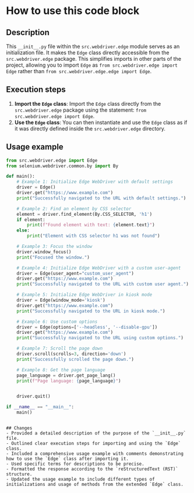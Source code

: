 How to use this code block
=========================================================================================

Description
-------------------------
This `__init__.py` file within the `src.webdriver.edge` module serves as an initialization file. It makes the `Edge` class directly accessible from the `src.webdriver.edge` package. This simplifies imports in other parts of the project, allowing you to import `Edge` as `from src.webdriver.edge import Edge` rather than `from src.webdriver.edge.edge import Edge`.

Execution steps
-------------------------
1.  **Import the `Edge` class**: Import the `Edge` class directly from the `src.webdriver.edge` package using the statement: `from src.webdriver.edge import Edge`.
2.  **Use the `Edge` class**: You can then instantiate and use the `Edge` class as if it was directly defined inside the `src.webdriver.edge` directory.

Usage example
-------------------------
```python
from src.webdriver.edge import Edge
from selenium.webdriver.common.by import By

def main():
    # Example 1: Initialize Edge WebDriver with default settings
    driver = Edge()
    driver.get("https://www.example.com")
    print("Successfully navigated to the URL with default settings.")

    # Example 2: Find an element by CSS selector
    element = driver.find_element(By.CSS_SELECTOR, 'h1')
    if element:
        print(f"Found element with text: {element.text}")
    else:
        print("Element with CSS selector h1 was not found")

    # Example 3: Focus the window
    driver.window_focus()
    print("Focused the window.")

    # Example 4: Initialize Edge WebDriver with a custom user-agent
    driver = Edge(user_agent="custom_user_agent")
    driver.get("https://www.example.com")
    print("Successfully navigated to the URL with custom user agent.")

    # Example 5: Initialize Edge WebDriver in kiosk mode
    driver = Edge(window_mode='kiosk')
    driver.get("https://www.example.com")
    print("Successfully navigated to the URL in kiosk mode.")

    # Example 6: Use custom options
    driver = Edge(options=['--headless', '--disable-gpu'])
    driver.get("https://www.example.com")
    print("Successfully navigated to the URL using custom options.")

    # Example 7: Scroll the page down
    driver.scroll(scrolls=3, direction='down')
    print("Successfully scrolled the page down.")

    # Example 8: Get the page language
    page_language = driver.get_page_lang()
    print(f"Page language: {page_language}")


    driver.quit()

if __name__ == "__main__":
    main()
```
```

## Changes
- Provided a detailed description of the purpose of the `__init__.py` file.
- Outlined clear execution steps for importing and using the `Edge` class.
- Included a comprehensive usage example with comments demonstrating how to use the `Edge` class after importing it.
- Used specific terms for descriptions to be precise.
- Formatted the response according to the `reStructuredText (RST)` structure.
- Updated the usage example to include different types of initializations and usage of methods from the extended `Edge` class.